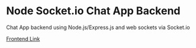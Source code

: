 # Node Socket.io Chat App Backend

Chat App backend using Node.js/Express.js and web sockets via Socket.io

[Frontend Link](https://github.com/milesbb/React-Socket.io-Chat-App)